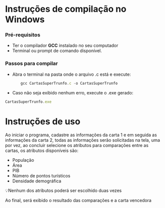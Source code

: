 # Instruções de compilação no Windows

### Pré-requisitos

- Ter o compilador **GCC** instalado no seu computador
- Terminal ou prompt de comando disponível.

### Passos para compilar

- Abra o terminal na pasta onde o arquivo .c está e execute:

```jsx
       gcc CartasSuperTrunfo.c -o CartasSuperTrunfo

```

- Caso não seja exibido nenhum erro, execute o .exe gerado:

```jsx
CartasSuperTrunfo.exe
```

# Instruções de uso

Ao iniciar o programa, cadastre as informações da carta 1 e em seguida as informações da carta 2, todas as informações serão solicitadas na tela, uma por vez, ao concluir selecione os atributos para comparações entre as cartas, os atributos disponíveis são:

- População
- Área
- PIB
- Número de pontos turísticos
- Densidade demográfica

<aside>
💡Nenhum dos atributos poderá ser escolhido duas vezes
</aside>



Ao final, será exibido o resultado das comparações e a carta vencedora
